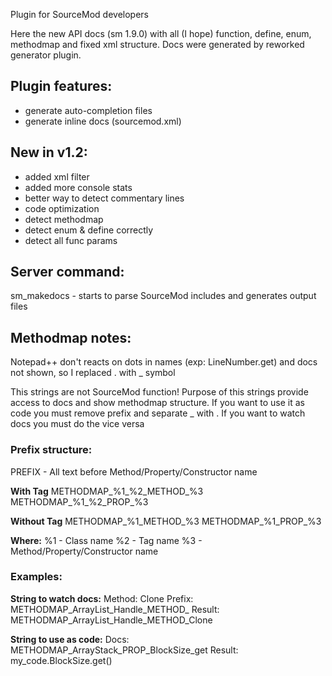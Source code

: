 Plugin for SourceMod developers

Here the new API docs (sm 1.9.0) with all (I hope) function, define, enum, methodmap and fixed xml structure. Docs were generated by reworked generator plugin.

## Plugin features:
 - generate auto-completion files
 - generate inline docs (sourcemod.xml)

## New in v1.2:
 - added xml filter
 - added more console stats
 - better way to detect commentary lines
 - code optimization
 - detect methodmap
 - detect enum & define correctly
 - detect all func params

## Server command:
sm_makedocs - starts to parse SourceMod includes and generates output files

## Methodmap notes:
Notepad++ don't reacts on dots in names (exp: LineNumber.get) and docs not shown, so I replaced . with _ symbol

This strings are not SourceMod function! Purpose of this strings provide access to docs and show methodmap structure.
If you want to use it as code you must remove prefix and separate _ with .
If you want to watch docs you must do the vice versa 

### Prefix structure:

PREFIX - All text before Method/Property/Constructor name

**With Tag**
METHODMAP_%1_%2_METHOD_%3
METHODMAP_%1_%2_PROP_%3

**Without Tag**
METHODMAP_%1_METHOD_%3
METHODMAP_%1_PROP_%3

**Where:**
%1 - Class name
%2 - Tag name
%3 - Method/Property/Constructor name

### Examples:

**String to watch docs:**
Method: Clone
Prefix: METHODMAP_ArrayList_Handle_METHOD_
Result: METHODMAP_ArrayList_Handle_METHOD_Clone

**String to use as code:**
Docs: METHODMAP_ArrayStack_PROP_BlockSize_get
Result: my_code.BlockSize.get()
